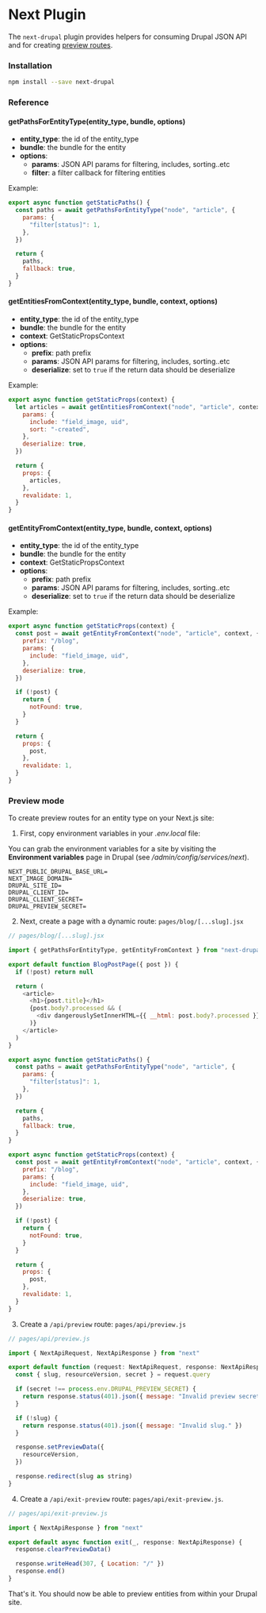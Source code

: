 # Next Plugin

The `next-drupal` plugin provides helpers for consuming Drupal JSON API and for creating [preview routes](https://nextjs.org/docs/advanced-features/preview-mode).

### Installation

```bash
npm install --save next-drupal
```

### Reference

#### getPathsForEntityType(entity_type, bundle, options)

- **entity_type**: the id of the entity_type
- **bundle**: the bundle for the entity
- **options**:
  - **params**: JSON API params for filtering, includes, sorting..etc
  - **filter**: a filter callback for filtering entities

Example:

```js
export async function getStaticPaths() {
  const paths = await getPathsForEntityType("node", "article", {
    params: {
      "filter[status]": 1,
    },
  })

  return {
    paths,
    fallback: true,
  }
}
```

#### getEntitiesFromContext(entity_type, bundle, context, options)

- **entity_type**: the id of the entity_type
- **bundle**: the bundle for the entity
- **context**: GetStaticPropsContext
- **options**:
  - **prefix**: path prefix
  - **params**: JSON API params for filtering, includes, sorting..etc
  - **deserialize**: set to `true` if the return data should be deserialize

Example:

```js
export async function getStaticProps(context) {
  let articles = await getEntitiesFromContext("node", "article", context, {
    params: {
      include: "field_image, uid",
      sort: "-created",
    },
    deserialize: true,
  })

  return {
    props: {
      articles,
    },
    revalidate: 1,
  }
}
```

#### getEntityFromContext(entity_type, bundle, context, options)

- **entity_type**: the id of the entity_type
- **bundle**: the bundle for the entity
- **context**: GetStaticPropsContext
- **options**:
  - **prefix**: path prefix
  - **params**: JSON API params for filtering, includes, sorting..etc
  - **deserialize**: set to `true` if the return data should be deserialize

Example:

```js
export async function getStaticProps(context) {
  const post = await getEntityFromContext("node", "article", context, {
    prefix: "/blog",
    params: {
      include: "field_image, uid",
    },
    deserialize: true,
  })

  if (!post) {
    return {
      notFound: true,
    }
  }

  return {
    props: {
      post,
    },
    revalidate: 1,
  }
}
```

### Preview mode

To create preview routes for an entity type on your Next.js site:

1. First, copy environment variables in your _.env.local_ file:

You can grab the environment variables for a site by visiting the **Environment variables** page in Drupal (see _/admin/config/services/next_).

```
NEXT_PUBLIC_DRUPAL_BASE_URL=
NEXT_IMAGE_DOMAIN=
DRUPAL_SITE_ID=
DRUPAL_CLIENT_ID=
DRUPAL_CLIENT_SECRET=
DRUPAL_PREVIEW_SECRET=
```

2. Next, create a page with a dynamic route: `pages/blog/[...slug].jsx`

```js
// pages/blog/[...slug].jsx

import { getPathsForEntityType, getEntityFromContext } from "next-drupal"

export default function BlogPostPage({ post }) {
  if (!post) return null

  return (
    <article>
      <h1>{post.title}</h1>
      {post.body?.processed && (
        <div dangerouslySetInnerHTML={{ __html: post.body?.processed }} />
      )}
    </article>
  )
}

export async function getStaticPaths() {
  const paths = await getPathsForEntityType("node", "article", {
    params: {
      "filter[status]": 1,
    },
  })

  return {
    paths,
    fallback: true,
  }
}

export async function getStaticProps(context) {
  const post = await getEntityFromContext("node", "article", context, {
    prefix: "/blog",
    params: {
      include: "field_image, uid",
    },
    deserialize: true,
  })

  if (!post) {
    return {
      notFound: true,
    }
  }

  return {
    props: {
      post,
    },
    revalidate: 1,
  }
}
```

3. Create a `/api/preview` route: `pages/api/preview.js`

```js
// pages/api/preview.js

import { NextApiRequest, NextApiResponse } from "next"

export default function (request: NextApiRequest, response: NextApiResponse) {
  const { slug, resourceVersion, secret } = request.query

  if (secret !== process.env.DRUPAL_PREVIEW_SECRET) {
    return response.status(401).json({ message: "Invalid preview secret." })
  }

  if (!slug) {
    return response.status(401).json({ message: "Invalid slug." })
  }

  response.setPreviewData({
    resourceVersion,
  })

  response.redirect(slug as string)
}
```

4. Create a `/api/exit-preview` route: `pages/api/exit-preview.js`.

```js
// pages/api/exit-preview.js

import { NextApiResponse } from "next"

export default async function exit(_, response: NextApiResponse) {
  response.clearPreviewData()

  response.writeHead(307, { Location: "/" })
  response.end()
}
```

That's it. You should now be able to preview entities from within your Drupal site.

